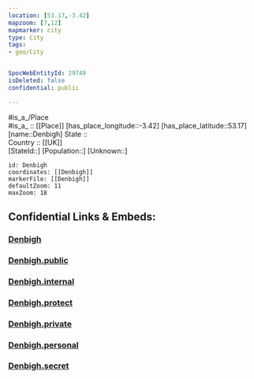 ```yaml
---
location: [53.17,-3.42] 
mapzoom: [7,12] 
mapmarker: city 
type: City
tags:
- geo/City


SpocWebEntityId: 29749
isDeleted: false
confidential: public

---
```

#is_a_/Place  
#is_a_ :: [[Place]] 
[has_place_longitude::-3.42] 
[has_place_latitude::53.17] 
[name::Denbigh] 
State ::  
Country :: [[UK]]  
[StateId::] 
[Population::] 
[Unknown::] 


```leaflet
id: Denbigh
coordinates: [[Denbigh]] 
markerFile: [[Denbigh]] 
defaultZoom: 11 
maxZoom: 18
```


## Confidential Links & Embeds: 

### [Denbigh](/_Standards/Earth/Continent/Europe/Europe~North/UK/Wales/counties~Wales/Denbighshire/cities~Denbighshire/Denbigh.md) 

### [Denbigh.public](/_public/Earth/Continent/Europe/Europe~North/UK/Wales/counties~Wales/Denbighshire/cities~Denbighshire/Denbigh.public.md) 

### [Denbigh.internal](/_internal/Earth/Continent/Europe/Europe~North/UK/Wales/counties~Wales/Denbighshire/cities~Denbighshire/Denbigh.internal.md) 

### [Denbigh.protect](/_protect/Earth/Continent/Europe/Europe~North/UK/Wales/counties~Wales/Denbighshire/cities~Denbighshire/Denbigh.protect.md) 

### [Denbigh.private](/_private/Earth/Continent/Europe/Europe~North/UK/Wales/counties~Wales/Denbighshire/cities~Denbighshire/Denbigh.private.md) 

### [Denbigh.personal](/_personal/Earth/Continent/Europe/Europe~North/UK/Wales/counties~Wales/Denbighshire/cities~Denbighshire/Denbigh.personal.md) 

### [Denbigh.secret](/_secret/Earth/Continent/Europe/Europe~North/UK/Wales/counties~Wales/Denbighshire/cities~Denbighshire/Denbigh.secret.md)

